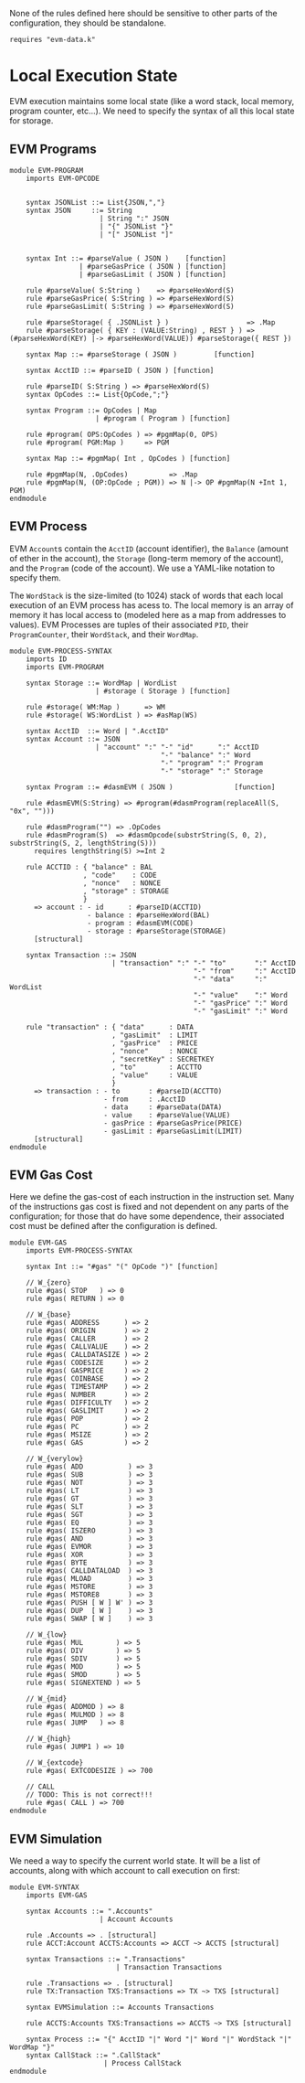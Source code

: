 None of the rules defined here should be sensitive to other parts of the
configuration, they should be standalone.

```k
requires "evm-data.k"
```

Local Execution State
=====================

EVM execution maintains some local state (like a word stack, local memory,
program counter, etc...). We need to specify the syntax of all this local state
for storage.


EVM Programs
------------

```k
module EVM-PROGRAM
    imports EVM-OPCODE


    syntax JSONList ::= List{JSON,","}
    syntax JSON     ::= String
                      | String ":" JSON
                      | "{" JSONList "}"
                      | "[" JSONList "]"


    syntax Int ::= #parseValue ( JSON )    [function]
                 | #parseGasPrice ( JSON ) [function]
                 | #parseGasLimit ( JSON ) [function]

    rule #parseValue( S:String )    => #parseHexWord(S)
    rule #parseGasPrice( S:String ) => #parseHexWord(S)
    rule #parseGasLimit( S:String ) => #parseHexWord(S)

    rule #parseStorage( { .JSONList } )                   => .Map
    rule #parseStorage( { KEY : (VALUE:String) , REST } ) => (#parseHexWord(KEY) |-> #parseHexWord(VALUE)) #parseStorage({ REST })

    syntax Map ::= #parseStorage ( JSON )         [function]

    syntax AcctID ::= #parseID ( JSON ) [function]

    rule #parseID( S:String ) => #parseHexWord(S)
    syntax OpCodes ::= List{OpCode,";"}

    syntax Program ::= OpCodes | Map
                     | #program ( Program ) [function]

    rule #program( OPS:OpCodes ) => #pgmMap(0, OPS)
    rule #program( PGM:Map )     => PGM

    syntax Map ::= #pgmMap( Int , OpCodes ) [function]

    rule #pgmMap(N, .OpCodes)          => .Map
    rule #pgmMap(N, (OP:OpCode ; PGM)) => N |-> OP #pgmMap(N +Int 1, PGM)
endmodule
```

EVM Process
-----------

EVM `Account`s contain the `AcctID` (account identifier), the `Balance` (amount
of ether in the account), the `Storage` (long-term memory of the account), and
the `Program` (code of the account). We use a YAML-like notation to specify
them.

The `WordStack` is the size-limited (to 1024) stack of words that each local
execution of an EVM process has acess to. The local memory is an array of memory
it has local access to (modeled here as a map from addresses to values). EVM
Processes are tuples of their associated `PID`, their `ProgramCounter`, their
`WordStack`, and their `WordMap`.

```k
module EVM-PROCESS-SYNTAX
    imports ID
    imports EVM-PROGRAM

    syntax Storage ::= WordMap | WordList
                     | #storage ( Storage ) [function]

    rule #storage( WM:Map )      => WM
    rule #storage( WS:WordList ) => #asMap(WS)

    syntax AcctID  ::= Word | ".AcctID"
    syntax Account ::= JSON
                     | "account" ":" "-" "id"      ":" AcctID
                                     "-" "balance" ":" Word
                                     "-" "program" ":" Program
                                     "-" "storage" ":" Storage

    syntax Program ::= #dasmEVM ( JSON )               [function]

    rule #dasmEVM(S:String) => #program(#dasmProgram(replaceAll(S, "0x", "")))

    rule #dasmProgram("") => .OpCodes
    rule #dasmProgram(S)  => #dasmOpcode(substrString(S, 0, 2), substrString(S, 2, lengthString(S)))
      requires lengthString(S) >=Int 2

    rule ACCTID : { "balance" : BAL
                  , "code"    : CODE
                  , "nonce"   : NONCE
                  , "storage" : STORAGE
                  }
      => account : - id      : #parseID(ACCTID)
                   - balance : #parseHexWord(BAL)
                   - program : #dasmEVM(CODE)
                   - storage : #parseStorage(STORAGE)
      [structural]

    syntax Transaction ::= JSON
                         | "transaction" ":" "-" "to"       ":" AcctID
                                             "-" "from"     ":" AcctID
                                             "-" "data"     ":" WordList
                                             "-" "value"    ":" Word
                                             "-" "gasPrice" ":" Word
                                             "-" "gasLimit" ":" Word

    rule "transaction" : { "data"      : DATA
                         , "gasLimit"  : LIMIT
                         , "gasPrice"  : PRICE
                         , "nonce"     : NONCE
                         , "secretKey" : SECRETKEY
                         , "to"        : ACCTTO
                         , "value"     : VALUE
                         }
      => transaction : - to       : #parseID(ACCTTO)
                       - from     : .AcctID
                       - data     : #parseData(DATA)
                       - value    : #parseValue(VALUE)
                       - gasPrice : #parseGasPrice(PRICE)
                       - gasLimit : #parseGasLimit(LIMIT)
      [structural]
endmodule
```

EVM Gas Cost
------------

Here we define the gas-cost of each instruction in the instruction set. Many of
the instructions gas cost is fixed and not dependent on any parts of the
configuration; for those that do have some dependence, their associated cost
must be defined after the configuration is defined.

```k
module EVM-GAS
    imports EVM-PROCESS-SYNTAX

    syntax Int ::= "#gas" "(" OpCode ")" [function]

    // W_{zero}
    rule #gas( STOP   ) => 0
    rule #gas( RETURN ) => 0

    // W_{base}
    rule #gas( ADDRESS      ) => 2
    rule #gas( ORIGIN       ) => 2
    rule #gas( CALLER       ) => 2
    rule #gas( CALLVALUE    ) => 2
    rule #gas( CALLDATASIZE ) => 2
    rule #gas( CODESIZE     ) => 2
    rule #gas( GASPRICE     ) => 2
    rule #gas( COINBASE     ) => 2
    rule #gas( TIMESTAMP    ) => 2
    rule #gas( NUMBER       ) => 2
    rule #gas( DIFFICULTY   ) => 2
    rule #gas( GASLIMIT     ) => 2
    rule #gas( POP          ) => 2
    rule #gas( PC           ) => 2
    rule #gas( MSIZE        ) => 2
    rule #gas( GAS          ) => 2

    // W_{verylow}
    rule #gas( ADD           ) => 3
    rule #gas( SUB           ) => 3
    rule #gas( NOT           ) => 3
    rule #gas( LT            ) => 3
    rule #gas( GT            ) => 3
    rule #gas( SLT           ) => 3
    rule #gas( SGT           ) => 3
    rule #gas( EQ            ) => 3
    rule #gas( ISZERO        ) => 3
    rule #gas( AND           ) => 3
    rule #gas( EVMOR         ) => 3
    rule #gas( XOR           ) => 3
    rule #gas( BYTE          ) => 3
    rule #gas( CALLDATALOAD  ) => 3
    rule #gas( MLOAD         ) => 3
    rule #gas( MSTORE        ) => 3
    rule #gas( MSTORE8       ) => 3
    rule #gas( PUSH [ W ] W' ) => 3
    rule #gas( DUP  [ W ]    ) => 3
    rule #gas( SWAP [ W ]    ) => 3

    // W_{low}
    rule #gas( MUL        ) => 5
    rule #gas( DIV        ) => 5
    rule #gas( SDIV       ) => 5
    rule #gas( MOD        ) => 5
    rule #gas( SMOD       ) => 5
    rule #gas( SIGNEXTEND ) => 5

    // W_{mid}
    rule #gas( ADDMOD ) => 8
    rule #gas( MULMOD ) => 8
    rule #gas( JUMP   ) => 8

    // W_{high}
    rule #gas( JUMP1 ) => 10

    // W_{extcode}
    rule #gas( EXTCODESIZE ) => 700
    
    // CALL
    // TODO: This is not correct!!!
    rule #gas( CALL ) => 700
endmodule
```

EVM Simulation
--------------

We need a way to specify the current world state. It will be a list of accounts,
along with which account to call execution on first:

```k
module EVM-SYNTAX
    imports EVM-GAS

    syntax Accounts ::= ".Accounts"
                      | Account Accounts

    rule .Accounts => . [structural]
    rule ACCT:Account ACCTS:Accounts => ACCT ~> ACCTS [structural]

    syntax Transactions ::= ".Transactions"
                          | Transaction Transactions

    rule .Transactions => . [structural]
    rule TX:Transaction TXS:Transactions => TX ~> TXS [structural]

    syntax EVMSimulation ::= Accounts Transactions

    rule ACCTS:Accounts TXS:Transactions => ACCTS ~> TXS [structural]

    syntax Process ::= "{" AcctID "|" Word "|" Word "|" WordStack "|" WordMap "}"
    syntax CallStack ::= ".CallStack"
                       | Process CallStack
endmodule
```
